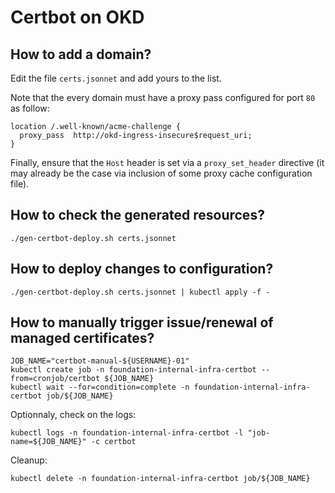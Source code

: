 # Certbot on OKD

## How to add a domain?

Edit the file `certs.jsonnet` and add yours to the list. 

Note that the every domain must have a proxy pass configured for port `80` as follow:

```nginx
location /.well-known/acme-challenge {
  proxy_pass  http://okd-ingress-insecure$request_uri;
}
```

Finally, ensure that the `Host` header is set via a `proxy_set_header` directive (it may already be the case via inclusion of some proxy cache configuration file).

## How to check the generated resources?

```
./gen-certbot-deploy.sh certs.jsonnet
```

## How to deploy changes to configuration?

```
./gen-certbot-deploy.sh certs.jsonnet | kubectl apply -f -
```

## How to manually trigger issue/renewal of managed certificates?

```
JOB_NAME="certbot-manual-${USERNAME}-01"
kubectl create job -n foundation-internal-infra-certbot --from=cronjob/certbot ${JOB_NAME}
kubectl wait --for=condition=complete -n foundation-internal-infra-certbot job/${JOB_NAME}
```

Optionnaly, check on the logs:

```
kubectl logs -n foundation-internal-infra-certbot -l "job-name=${JOB_NAME}" -c certbot
```

Cleanup:

```
kubectl delete -n foundation-internal-infra-certbot job/${JOB_NAME}
```